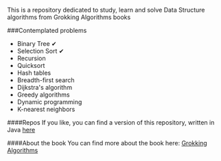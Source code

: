This is a repository dedicated to study, learn and solve Data Structure algorithms from Grokking Algorithms books

###Contemplated problems
- Binary Tree ✔
- Selection Sort ✔
- Recursion
- Quicksort
- Hash tables
- Breadth-first search
- Dijkstra's algorithm
- Greedy algorithms
- Dynamic programming
- K-nearest neighbors

####Repos
If you like, you can find a version of this repository, written in Java [here](https://github.com/gabrielfmagalhaes/grokking-algorithms-java)

####About the book
You can find more about the book here: [Grokking Algorithms](https://www.amazon.com/Grokking-Algorithms-illustrated-programmers-curious/dp/1617292230)
